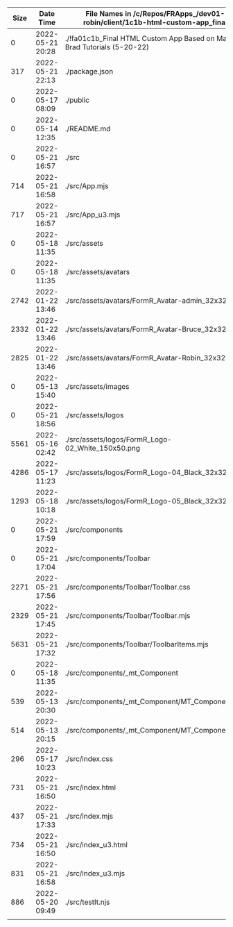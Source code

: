 |        Size |   Date    Time  | File Names in /c/Repos/FRApps_/dev01-robin/client/1c1b-html-custom-app_final
| ----------- |---------------- |---------------------------------------------------------------------------
|           0 |2022-05-21 20:28 |./!fa01c1b_Final HTML Custom App Based on Max & Brad Tutorials (5-20-22)    
|         317 |2022-05-21 22:13 |./package.json    
|           0 |2022-05-17 08:09 |./public    
|           0 |2022-05-14 12:35 |./README.md    
|           0 |2022-05-21 16:57 |./src    
|         714 |2022-05-21 16:58 |./src/App.mjs    
|         717 |2022-05-21 16:57 |./src/App_u3.mjs    
|           0 |2022-05-18 11:35 |./src/assets    
|           0 |2022-05-18 11:35 |./src/assets/avatars    
|        2742 |2022-01-22 13:46 |./src/assets/avatars/FormR_Avatar-admin_32x32.png    
|        2332 |2022-01-22 13:46 |./src/assets/avatars/FormR_Avatar-Bruce_32x32.png    
|        2825 |2022-01-22 13:46 |./src/assets/avatars/FormR_Avatar-Robin_32x32.png    
|           0 |2022-05-13 15:40 |./src/assets/images    
|           0 |2022-05-21 18:56 |./src/assets/logos    
|        5561 |2022-05-16 02:42 |./src/assets/logos/FormR_Logo-02_White_150x50.png    
|        4286 |2022-05-17 11:23 |./src/assets/logos/FormR_Logo-04_Black_32x32.ico    
|        1293 |2022-05-18 10:18 |./src/assets/logos/FormR_Logo-05_Black_32x32.png    
|           0 |2022-05-21 17:59 |./src/components    
|           0 |2022-05-21 17:04 |./src/components/Toolbar    
|        2271 |2022-05-21 17:56 |./src/components/Toolbar/Toolbar.css    
|        2329 |2022-05-21 17:45 |./src/components/Toolbar/Toolbar.mjs    
|        5631 |2022-05-21 17:32 |./src/components/Toolbar/ToolbarItems.mjs    
|           0 |2022-05-18 11:35 |./src/components/_mt_Component    
|         539 |2022-05-13 20:30 |./src/components/_mt_Component/MT_Component.css    
|         514 |2022-05-13 20:15 |./src/components/_mt_Component/MT_Component.mjs    
|         296 |2022-05-17 10:23 |./src/index.css    
|         731 |2022-05-21 16:50 |./src/index.html    
|         437 |2022-05-21 17:33 |./src/index.mjs    
|         734 |2022-05-21 16:50 |./src/index_u3.html    
|         831 |2022-05-21 16:58 |./src/index_u3.mjs    
|         886 |2022-05-20 09:49 |./src/testIt.njs    
|             |                 |
